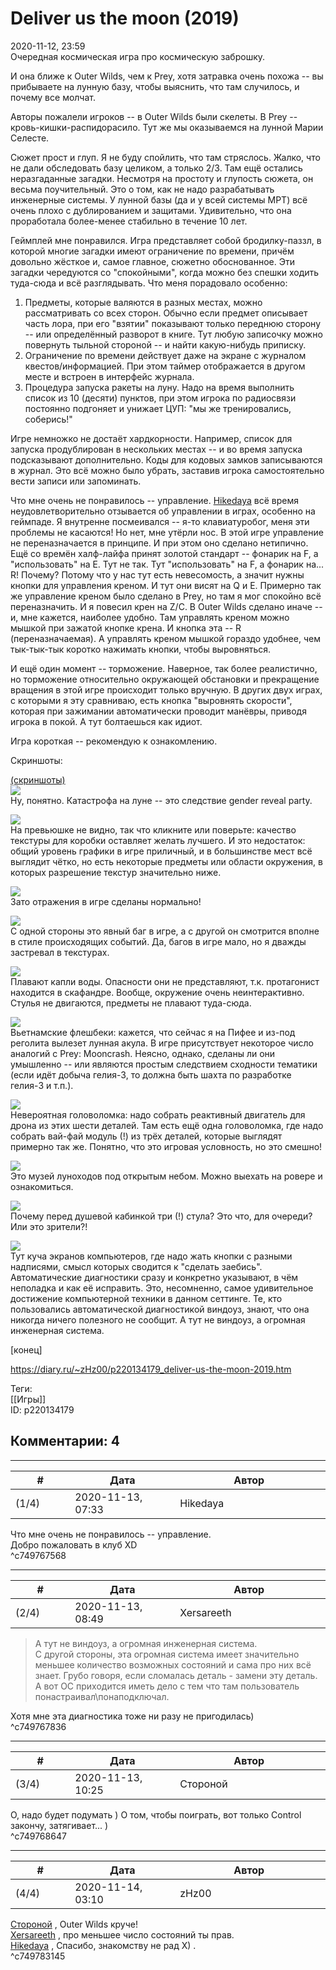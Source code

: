 Deliver us the moon (2019)
==========================

  
2020-11-12, 23:59  
 Очередная космическая игра про космическую заброшку.   
   
 И она ближе к Outer Wilds, чем к Prey, хотя затравка очень похожа -- вы прибываете на лунную базу, чтобы выяснить, что там случилось, и почему все молчат.   
   
 Авторы пожалели игроков -- в Outer Wilds были скелеты. В Prey -- кровь-кишки-распидорасило. Тут же мы оказываемся на лунной Марии Селесте.   
   
 Сюжет прост и глуп. Я не буду спойлить, что там стряслось. Жалко, что не дали обследовать базу целиком, а только 2/3. Там ещё остались неразгаданные загадки. Несмотря на простоту и глупость сюжета, он весьма поучительный. Это о том, как не надо разрабатывать инженерные системы. У лунной базы (да и у всей системы MPT) всё очень плохо с дублированием и защитами. Удивительно, что она проработала более-менее стабильно в течение 10 лет.   
   
 Геймплей мне понравился. Игра представляет собой бродилку-паззл, в которой многие загадки имеют ограничение по времени, причём довольно жёсткое и, самое главное, сюжетно обоснованное. Эти загадки чередуются со "спокойными", когда можно без спешки ходить туда-сюда и всё разглядывать. Что меня порадовало особенно:   
   
 1. Предметы, которые валяются в разных местах, можно рассматривать со всех сторон. Обычно если предмет описывает часть лора, при его "взятии" показывают только переднюю сторону -- или определённый разворот в книге. Тут любую записочку можно повернуть тыльной стороной -- и найти какую-нибудь приписку.   
 2. Ограничение по времени действует даже на экране с журналом квестов/информацией. При этом таймер отображается в другом месте и встроен в интерфейс журнала.   
 3. Процедура запуска ракеты на луну. Надо на время выполнить список из 10 (десяти) пунктов, при этом игрока по радиосвязи постоянно подгоняет и унижает ЦУП: "мы же тренировались, соберись!"   
   
 Игре немножко не достаёт хардкорности. Например, список для запуска продублирован в нескольких местах -- и во время запуска подсказывают дополнительно. Коды для кодовых замков записываются в журнал. Это всё можно было убрать, заставив игрока самостоятельно вести записи или запоминать.   
   
 Что мне очень не понравилось -- управление.  [Hikedaya](http://hikedaya.diary.ru "Записная книжка")  всё время неудовлетворительно отзывается об управлении в играх, особенно на геймпаде. Я внутренне посмеивался -- я-то клавиатуробог, меня эти проблемы не касаются! Но нет, мне утёрли нос. В этой игре управление не переназначается в принципе. И при этом оно сделано нетипично. Ещё со времён халф-лайфа принят золотой стандарт -- фонарик на F, а "использовать" на E. Тут не так. Тут "использовать" на F, а фонарик на... R! Почему? Потому что у нас тут есть невесомость, а значит нужны кнопки для управления креном. И тут они висят на Q и E. Примерно так же управление креном было сделано в Prey, но там я мог спокойно всё переназначить. И я повесил крен на Z/C. В Outer Wilds сделано иначе -- и, мне кажется, наиболее удобно. Там управлять креном можно мышкой при зажатой кнопке крена. И кнопка эта -- R (переназначаемая). А управлять креном мышкой гораздо удобнее, чем тык-тык-тык коротко нажимать кнопки, чтобы выровняться.   
   
 И ещё один момент -- торможение. Наверное, так более реалистично, но торможение относительно окружающей обстановки и прекращение вращения в этой игре происходит только вручную. В других двух играх, с которыми я эту сравниваю, есть кнопка "выровнять скорости", которая при зажимании автоматически проводит манёвры, приводя игрока в покой. А тут болтаешься как идиот.   
   
 Игра короткая -- рекомендую к ознакомлению.   
   
 Скриншоты:   
   
  [(скриншоты)](https://zHz00.diary.ru/p220134179.htm?index=1#linkmore220134179m1)       
  [![](pics/VfqSRQKl.jpg)](https://i.imgur.com/VfqSRQK.jpg)    
 Ну, понятно. Катастрофа на луне -- это следствие gender reveal party.   
   
  [![](pics/MQMeFuRl.jpg)](https://i.imgur.com/MQMeFuR.jpg)    
 На превьюшке не видно, так что кликните или поверьте: качество текстуры для коробки оставляет желать лучшего. И это недостаток: общий уровень графики в игре приличный, и в большинстве мест всё выглядит чётко, но есть некоторые предметы или области окружения, в которых разрешение текстур значительно ниже.   
   
  [![](pics/YRqi42Rl.jpg)](https://i.imgur.com/YRqi42R.jpg)    
 Зато отражения в игре сделаны нормально!   
   
  [![](pics/3ct6GVnl.jpg)](https://i.imgur.com/3ct6GVn.jpg)    
 С одной стороны это явный баг в игре, а с другой он смотрится вполне в стиле происходящих событий. Да, багов в игре мало, но я дважды застревал в текстурах.   
   
  [![](pics/vIgPnNKl.jpg)](https://i.imgur.com/vIgPnNK.jpg)    
 Плавают капли воды. Опасности они не представляют, т.к. протагонист находится в скафандре. Вообще, окружение очень неинтерактивно. Стулья не двигаются, предметы не плавают туда-сюда.   
   
  [![](pics/F2ajoK8l.jpg)](https://i.imgur.com/F2ajoK8.jpg)    
 Вьетнамские флешбеки: кажется, что сейчас я на Пифее и из-под реголита вылезет лунная акула. В игре присутствует некоторое число аналогий с Prey: Mooncrash. Неясно, однако, сделаны ли они умышленно -- или являются простым следствием сходности тематики (если идёт добыча гелия-3, то должна быть шахта по разработке гелия-3 и т.п.).   
   
  [![](pics/ZNYLeD1l.jpg)](https://i.imgur.com/ZNYLeD1.jpg)    
 Невероятная головоломка: надо собрать реактивный двигатель для дрона из этих шести деталей. Там есть ещё одна головоломка, где надо собрать вай-фай модуль (!) из трёх деталей, которые выглядят примерно так же. Понятно, что это игровая условность, но это смешно!   
   
  [![](pics/X6xFE0Ll.jpg)](https://i.imgur.com/X6xFE0L.jpg)    
 Это музей луноходов под открытым небом. Можно выехать на ровере и ознакомиться.   
   
  [![](pics/Wnns3val.jpg)](https://i.imgur.com/Wnns3va.jpg)    
 Почему перед душевой кабинкой три (!) стула? Это что, для очереди? Или это зрители?!   
   
  [![](pics/dZ6YGrXl.jpg)](https://i.imgur.com/dZ6YGrX.jpg)    
 Тут куча экранов компьютеров, где надо жать кнопки с разными надписями, смысл которых сводится к "сделать заебись". Автоматические диагностики сразу и конкретно указывают, в чём неполадка и как её исправить. Это, несомненно, самое удивительное достижение компьютерной техники в данном сеттинге. Те, кто пользовались автоматической диагностикой виндоуз, знают, что она никогда ничего полезного не сообщит. А тут не виндоуз, а огромная инженерная система.   
      
 [конец]   
  
<https://diary.ru/~zHz00/p220134179_deliver-us-the-moon-2019.htm>  
  
Теги:  
[[Игры]]  
ID: p220134179  


Комментарии: 4
--------------

  


---



|         #         |              Дата              |                     Автор                     |           ID           |
| --- | --- | --- | --- |
| (1/4) | 2020-11-13, 07:33 | Hikedaya | c749767568 |

  
  Что мне очень не понравилось -- управление.    
 Добро пожаловать в клуб XD   
 ^c749767568

---



|         #         |              Дата              |                     Автор                     |           ID           |
| --- | --- | --- | --- |
| (2/4) | 2020-11-13, 08:49 | Xersareeth | c749767836 |

  
 > А тут не виндоуз, а огромная инженерная система.   
 С другой стороны, эта огромная система имеет значительно меньшее количество возможных состояний и сама про них всё знает. Грубо говоря, если сломалась деталь - замени эту деталь. А вот ОС приходится иметь дело с тем что там пользователь понастраивал\понаподключал.   
   
 Хотя мне эта диагностика тоже ни разу не пригодилась)   
 ^c749767836

---



|         #         |              Дата              |                     Автор                     |           ID           |
| --- | --- | --- | --- |
| (3/4) | 2020-11-13, 10:25 | Стороной | c749768647 |

  
 О, надо будет подумать ) О том, чтобы поиграть, вот только Control закончу, затягивает... )   
 ^c749768647

---



|         #         |              Дата              |                     Автор                     |           ID           |
| --- | --- | --- | --- |
| (4/4) | 2020-11-14, 03:10 | zHz00 | c749783145 |

  
  [Стороной](http://1047.diary.ru "Сторона 1")  , Outer Wilds круче!   
  [Xersareeth](http://BurrowDeclassified.diary.ru "One more fang")  , про меньшее число состояний ты прав.   
  [Hikedaya](http://hikedaya.diary.ru "Записная книжка")  , Спасибо, знакомству не рад Х) .   
 ^c749783145